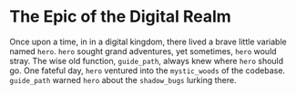 # The Epic of the Digital Realm

Once upon a time, in in a digital kingdom, there lived a brave little variable named `hero`.
`hero` sought grand adventures, yet sometimes, `hero` would stray.
The wise old function, `guide_path`, always knew where `hero` should go.
One fateful day, `hero` ventured into the `mystic_woods` of the codebase.
`guide_path` warned `hero` about the `shadow_bugs` lurking there.